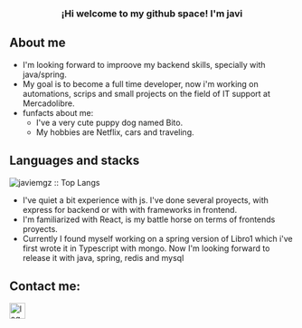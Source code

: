<p align="center" width="300">
   <h3 align="center">¡Hi welcome to my github space! I'm javi</h3>
</p>

## About me
- I'm looking forward to improove my backend skills, specially with java/spring.
- My goal is to become a full time developer, now i'm working on automations, scrips and small projects on the field of IT support at Mercadolibre.
- funfacts about me:
   - I've a very cute puppy dog named Bito.
   - My hobbies are Netflix, cars and traveling.

## Languages and stacks

<img src="https://github-readme-stats.vercel.app/api/top-langs/?username=javiemgz&langs_count=5&theme=tokyonight&layout=compact" alt="javiemgz :: Top Langs"/> 

- I've quiet a bit experience with js. I've done several proyects, with express for backend or with with frameworks in frontend.
- I'm familiarized with React, is my battle horse on terms of frontends proyects.
- Currently I found myself working on a spring version of Libro1 which i've first wrote it in Typescript with mongo. Now I'm looking forward to release it with java, spring, redis and mysql

## Contact me: 
<a href="https://www.linkedin.com/in/javier-emilio-g%C3%B3mez-612734179">
   <img src="https://image.flaticon.com/icons/png/512/174/174857.png" width="28px" height="28px" alt="logo"/>
</a>

